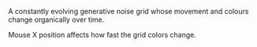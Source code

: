 A constantly evolving generative noise grid whose movement and colours change organically over time.

Mouse X position affects how fast the grid colors change.
